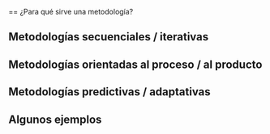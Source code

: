 == ¿Para qué sirve una metodología?

Metodologías secuenciales / iterativas
--------------------------------------

Metodologías orientadas al proceso / al producto
------------------------------------------------

Metodologías predictivas / adaptativas
--------------------------------------

Algunos ejemplos
----------------
